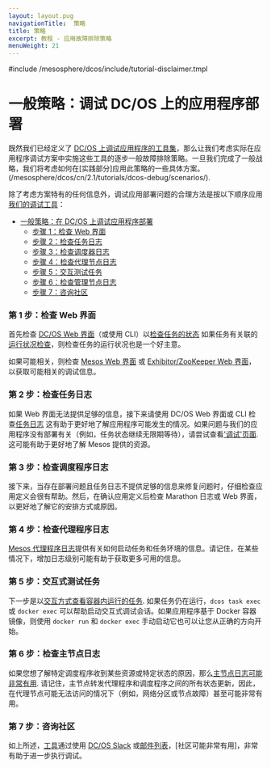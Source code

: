 ```yaml
---
layout: layout.pug
navigationTitle:  策略
title: 策略
excerpt: 教程 - 应用故障排除策略
menuWeight: 21
---
```

#include /mesosphere/dcos/include/tutorial-disclaimer.tmpl

<a name=strategy></a>

# 一般策略：调试 DC/OS 上的应用程序部署

既然我们已经定义了 [DC/OS 上调试应用程序的工具集](#tools)，那么让我们考虑实际在应用程序调试方案中实施这些工具的逐步一般故障排除策略。一旦我们完成了一般战略，我们将考虑如何在[实践部分]应用此策略的一些具体方案。(/mesosphere/dcos/cn/2.1/tutorials/dcos-debug/scenarios/).

除了考虑方案特有的任何信息外，调试应用部署问题的合理方法是按以下顺序应用[我们的调试工具](#tool)：

- [一般策略：在 DC/OS 上调试应用程序部署](#general-strategy-debugging-application-deployment-on-dcos)
    - [步骤 1：检查 Web 界面](#step-1-check-the-web-interfaces)
    - [步骤 2：检查任务日志](#step-2-check-the-task-logs)
    - [步骤 3：检查调度器日志](#step-3-check-the-scheduler-logs)
    - [步骤 4：检查代理节点日志](#step-4-check-the-agent-logs)
    - [步骤 5：交互测试任务](#step-5-test-the-task-interactively)
    - [步骤 6：检查管理节点日志](#step-6-check-the-master-logs)
    - [步骤 7：咨询社区](#step-7-ask-the-community)


<a name="GUI-strat"></a>

### 第 1 步：检查 Web 界面

首先检查 [DC/OS Web 界面](#dcos-ui)（或使用 CLI）以[检查任务的状态](/mesosphere/dcos/cn/latest/deploying-services/task-handling/) 如果任务有关联的[运行状况检查](/mesosphere/dcos/cn/latest/deploying-services/creating-services/health-checks/)，则检查任务的运行状况也是一个好主意。

如果可能相关，则检查 [Mesos Web 界面](/mesosphere/dcos/cn/2.1/tutorials/dcos-debug/tools/#mesos-ui) 或 [Exhibitor/ZooKeeper Web 界面](/mesosphere/dcos/cn/2.1/tutorials/dcos-debug/tools/#zoo-ui)，以获取可能相关的调试信息。

<a name="task-strat"></a>

### 第 2 步：检查任务日志

如果 Web 界面无法提供足够的信息，接下来请使用 DC/OS Web 界面或 CLI 检查[任务日志](/mesosphere/dcos/cn/2.1/tutorials/dcos-debug/tools/#task-logs) 这有助于更好地了解应用程序可能发生的情况。如果问题与我们的应用程序没有部署有关（例如，任务状态继续无限期等待），请尝试查看['调试'页面](/mesosphere/dcos/cn/2.1/monitoring/debugging/gui-debugging/#debugging-page). 这可能有助于更好地了解 Mesos 提供的资源。

<a name="schedule-strat"></a>

### 第 3 步：检查调度程序日志

接下来，当存在部署问题且任务日志不提供足够的信息来修复问题时，仔细检查应用定义会很有帮助。然后，在确认应用定义后检查 Marathon 日志或 Web 界面，以更好地了解它的安排方式或原因。

<a name="agent-strat"></a>

### 第 4 步：检查代理程序日志

[Mesos 代理程序日志](/mesosphere/dcos/cn/2.1/tutorials/dcos-debug/tools/#mesos-agent-logs)提供有关如何启动任务和任务环境的信息。请记住，在某些情况下，增加日志级别可能有助于获取更多可用的信息。

<a name="interactive-strat"></a>

### 第 5 步：交互式测试任务

下一步是以[交互方式查看容器内运行的任务](/mesosphere/dcos/cn/2.1/tutorials/dcos-debug//tools/#interactive). 如果任务仍在运行，`dcos task exec` 或 `docker exec` 可以帮助启动交互式调试会话。如果应用程序基于 Docker 容器镜像，则使用 `docker run` 和 `docker exec` 手动启动它也可以让您从正确的方向开始。

<a name="master-strat"></a>

### 第 6 步：检查主节点日志

如果您想了解特定调度程序收到某些资源或特定状态的原因，那么[主节点日志可能非常有用](/mesosphere/dcos/cn/2.1/tutorials/dcos-debug/tools/#master-logs). 请记住，主节点转发代理程序和调度程序之间的所有状态更新，因此，在代理节点可能无法访问的情况下（例如，网络分区或节点故障）甚至可能非常有用。

<a name="community-strat"></a>

### 第 7 步：咨询社区

如上所述，[工具](/mesosphere/dcos/cn/2.1/tutorials/dcos-debug/tools/#community)通过使用 [DC/OS Slack](http://chat.dcos.io/?_ga=2.29995196.285985511.1525709518-600356888.1525372520) 或[邮件列表](https://groups.google.com/a/dcos.io/forum/#!forum/users)，[社区可能非常有用]，非常有助于进一步执行调试。
